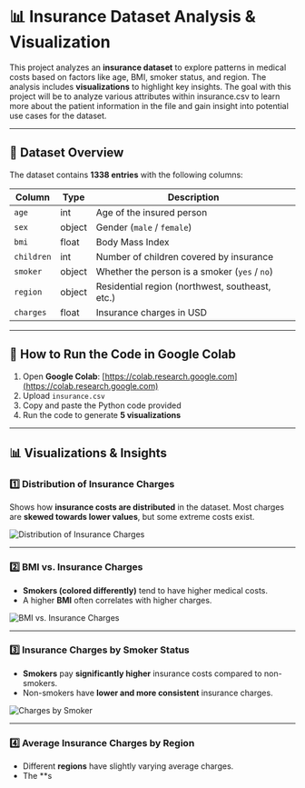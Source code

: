 # 📊 Insurance Dataset Analysis & Visualization

This project analyzes an **insurance dataset** to explore patterns in medical costs based on factors like age, BMI, smoker status, and region. The analysis includes **visualizations** to highlight key insights. The goal with this project will be to analyze various attributes within insurance.csv to learn more about the patient information in the file and gain insight into potential use cases for the dataset.

---

## 📂 Dataset Overview
The dataset contains **1338 entries** with the following columns:

| Column    | Type   | Description |
|-----------|--------|-------------|
| `age`     | int    | Age of the insured person |
| `sex`     | object | Gender (`male` / `female`) |
| `bmi`     | float  | Body Mass Index |
| `children` | int   | Number of children covered by insurance |
| `smoker`  | object | Whether the person is a smoker (`yes` / `no`) |
| `region`  | object | Residential region (northwest, southeast, etc.) |
| `charges` | float  | Insurance charges in USD |

---

## 📌 How to Run the Code in Google Colab
1. Open **Google Colab**: [https://colab.research.google.com](https://colab.research.google.com)
2. Upload `insurance.csv`
3. Copy and paste the Python code provided
4. Run the code to generate **5 visualizations**

---

## 📊 Visualizations & Insights

### **1️⃣ Distribution of Insurance Charges**
Shows how **insurance costs are distributed** in the dataset. Most charges are **skewed towards lower values**, but some extreme costs exist.

![Distribution of Insurance Charges](https://user-images.githubusercontent.com/example/distribution.png)

---

### **2️⃣ BMI vs. Insurance Charges**
- **Smokers (colored differently)** tend to have higher medical costs.
- A higher **BMI** often correlates with higher charges.

![BMI vs. Insurance Charges](https://user-images.githubusercontent.com/example/bmi_vs_charges.png)

---

### **3️⃣ Insurance Charges by Smoker Status**
- **Smokers** pay **significantly higher** insurance costs compared to non-smokers.
- Non-smokers have **lower and more consistent** insurance charges.

![Charges by Smoker](https://user-images.githubusercontent.com/example/smoker_charges.png)

---

### **4️⃣ Average Insurance Charges by Region**
- Different **regions** have slightly varying average charges.
- The **s

